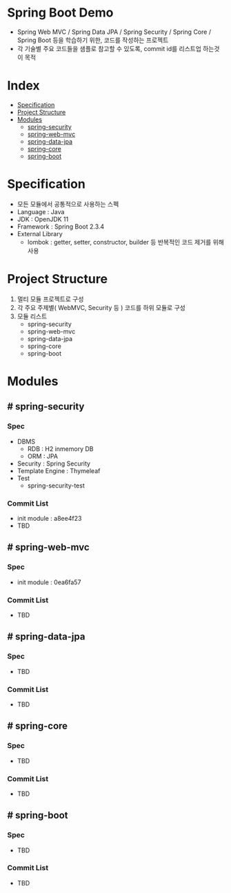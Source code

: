 # Spring Boot Demo
- Spring Web MVC / Spring Data JPA / Spring Security / Spring Core / Spring Boot 등을 학습하기 위한, 코드를 작성하는 프로젝트
- 각 기술별 주요 코드들을 샘플로 참고할 수 있도록, commit id를 리스트업 하는것이 목적

# Index
- [Specification](#specification)
- [Project Structure](#project-structure)
- [Modules](#modules)
   * [spring-security](#spring-security)
   * [spring-web-mvc](#spring-web-mvc)
   * [spring-data-jpa](#spring-data-jpa)
   * [spring-core](#spring-core)
   * [spring-boot](#spring-boot)

# Specification
- 모든 모듈에서 공통적으로 사용하는 스펙
- Language : Java
- JDK : OpenJDK 11
- Framework : Spring Boot 2.3.4
- External Library
   * lombok : getter, setter, constructor, builder 등 반복적인 코드 제거를 위해 사용 

# Project Structure
1. 멀티 모듈 프로젝트로 구성
2. 각 주요 주제별( WebMVC, Security 등 ) 코드를 하위 모듈로 구성
3. 모듈 리스트
    * spring-security
    * spring-web-mvc
    * spring-data-jpa
    * spring-core
    * spring-boot

# Modules

## # spring-security
### Spec
- DBMS
  * RDB : H2 inmemory DB
  * ORM : JPA
- Security : Spring Security
- Template Engine : Thymeleaf
- Test
   * spring-security-test
### Commit List
- init module : a8ee4f23
- TBD 

## # spring-web-mvc
### Spec
- init module : 0ea6fa57
### Commit List
- TBD

## # spring-data-jpa
### Spec
- TBD
### Commit List
- TBD

## # spring-core
### Spec
- TBD
### Commit List
- TBD

## # spring-boot
### Spec
- TBD
### Commit List
- TBD